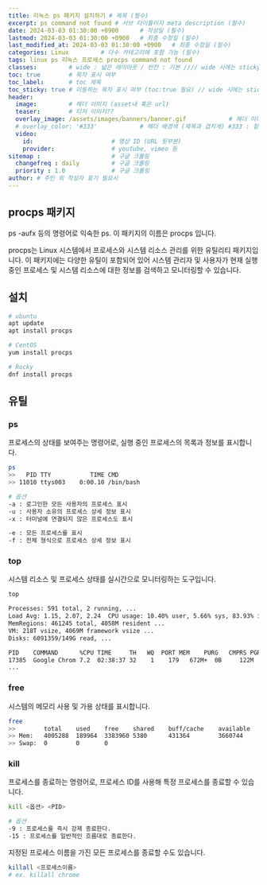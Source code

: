 ```yaml
---
title: 리눅스 ps 패키지 설치하기 # 제목 (필수)
excerpt: ps command not found # 서브 타이틀이자 meta description (필수)
date: 2024-03-03 01:30:00 +0900      # 작성일 (필수)
lastmod: 2024-03-03 01:30:00 +0900   # 최종 수정일 (필수)
last_modified_at: 2024-03-03 01:30:00 +0900   # 최종 수정일 (필수)
categories: Linux         # 다수 카테고리에 포함 가능 (필수)
tags: linux ps 리눅스 프로세스 procps command not found                   # 태그 복수개 가능 (필수)
classes:         # wide : 넓은 레이아웃 / 빈칸 : 기본 //// wide 시에는 sticky toc 불가
toc: true        # 목차 표시 여부
toc_label:       # toc 제목
toc_sticky: true # 이동하는 목차 표시 여부 (toc:true 필요) // wide 시에는 sticky toc 불가
header: 
  image:         # 헤더 이미지 (asset내 혹은 url)
  teaser:        # 티저 이미지??
  overlay_image: /assets/images/banners/banner.gif            # 헤더 이미지 (제목과 겹치게)
  # overlay_color: '#333'            # 헤더 배경색 (제목과 겹치게) #333 : 짙은 회색 (필수)
  video:
    id:                      # 영상 ID (URL 뒷부분)
    provider:                # youtube, vimeo 등
sitemap :                    # 구글 크롤링
  changefreq : daily         # 구글 크롤링
  priority : 1.0             # 구글 크롤링
author: # 주인 외 작성자 표기 필요시
---
```

<!--postNo: 20240303_001-->

## procps 패키지  

ps -aufx 등의 명령어로 익숙한 ps. 이 패키지의 이름은 procps 입니다.  

procps는 Linux 시스템에서 프로세스와 시스템 리소스 관리를 위한 유틸리티 패키지입니다. 이 패키지에는 다양한 유틸이 포함되어 있어 시스템 관리자 및 사용자가 현재 실행 중인 프로세스 및 시스템 리소스에 대한 정보를 검색하고 모니터링할 수 있습니다.  

## 설치  

```bash
# ubuntu
apt update
apt install procps

# CentOS
yum install procps

# Rocky
dnf install procps
```

## 유틸  

### ps  

프로세스의 상태를 보여주는 명령어로, 실행 중인 프로세스의 목록과 정보를 표시합니다.  

```bash
ps
>>   PID TTY           TIME CMD
>> 11010 ttys003    0:00.10 /bin/bash
```

```bash
# 옵션
-a : 로그인한 모든 사용자의 프로세스 표시
-u : 사용자 소유의 프로세스 상세 정보 표시
-x : 터미널에 연결되지 않은 프로세스도 표시

-e : 모든 프로세스를 표시
-f : 전체 형식으로 프로세스 상세 정보 표시
```

### top

시스템 리소스 및 프로세스 상태를 실시간으로 모니터링하는 도구입니다.  

```bash
top

Processes: 591 total, 2 running, ...
Load Avg: 1.15, 2.07, 2.24  CPU usage: 10.40% user, 5.66% sys, 83.93% idle  ...
MemRegions: 461245 total, 4058M resident ...
VM: 218T vsize, 4069M framework vsize ...
Disks: 6091359/149G read, ...

PID    COMMAND      %CPU TIME     TH   WQ  PORT MEM    PURG   CMPRS PGRP  PPID  STATE    BOOSTS          %CPU_ME %CPU_OTHRS UID  FAULTS
17385  Google Chrom 7.2  02:38:37 32    1    179   672M+  0B     122M  1537  1537  sleeping *0[11]          0.00000 0.00000    501  1241673+
...
```


### free  

시스템의 메모리 사용 및 가용 상태를 표시합니다.  

```bash
free
>>        total    used    free    shared    buff/cache    available
>> Mem:   4005288  189964  3383960 5380      431364        3660744
>> Swap:  0        0       0
```

### kill  

프로세스를 종료하는 명령어로, 프로세스 ID를 사용해 특정 프로세스를 종료할 수 있습니다.  

```bash
kill <옵션> <PID>

# 옵션
-9 : 프로세스를 즉시 강제 종료한다.
-15 : 프로세스를 일반적인 흐름대로 종료한다.
```

지정된 프로세스 이름을 가진 모든 프로세스를 종료할 수도 있습니다.

```bash
killall <프로세스이름>
# ex. killall chrome
```
